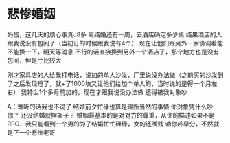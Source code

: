 # 悲惨婚姻

妈蛋，这几天的烦心事真J8多
离结婚还有一周，去酒店确定多少桌
结果酒店的人跟我说没有包间了（当初订的时候跟我说有4个）
现在让他们跟另外一家协调看能不能换一下，明天等消息
不行的话直接换到另外一个酒店了，那个地方也是没有包间，但是厅比较大


刚才家具店的人给我打电话，说加的单人沙发，厂里说没办法做（之前买的沙发到了之后发现短了，就+了1000块又让他们给加个单人的，当时说的是得一个月左右）
我特么1个多月前加的，现在才跟我说没办法做
还得被我对象吵

A：难听的话我也不说了
结婚前夕忙碌也算是理所当然的事情
你对象凭什么吵你？
还没结婚就摆架子？
婚姻最基本的是对对方的尊重，从你的描述如果不是RPG，我只能看到一个男的为了结婚忙忙碌碌，女的还嘴贱
劝你趁早分，不然就是下一个悲惨老哥
